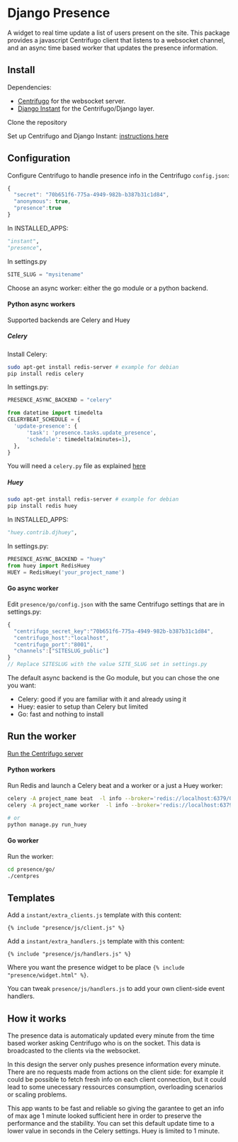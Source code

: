 # Django Presence

A widget to real time update a list of users present on the site. This package provides a javascript Centrifugo client
that listens to a websocket channel, and an async time based worker that updates the presence information.

## Install

Dependencies:

- [Centrifugo](https://github.com/centrifugal/centrifugo/) for the websocket server.
- [Django Instant](https://github.com/synw/django-instant) for the Centrifugo/Django layer.

Clone the repository

Set up Centrifugo and Django Instant:
 [instructions here](http://django-instant.readthedocs.io/en/latest/src/install.html)

## Configuration

Configure Centrifugo to handle presence info in the Centrifugo ``config.json``:

  ```javascript
{
	"secret": "70b651f6-775a-4949-982b-b387b31c1d84",
	"anonymous": true,
	"presence":true
}
  ```

In INSTALLED_APPS:

   ```python
"instant",
"presence",
  ```
  
In settings.py

   ```python
SITE_SLUG = "mysitename"
  ```
  
Choose an async worker: either the go module or a python backend.

#### Python async workers

Supported backends are Celery and Huey

##### Celery

Install Celery:

  ```bash
sudo apt-get install redis-server # example for debian
pip install redis celery
  ```
  
In settings.py:

  ```python
PRESENCE_ASYNC_BACKEND = "celery"

from datetime import timedelta
CELERYBEAT_SCHEDULE = {
    'update-presence': {
        'task': 'presence.tasks.update_presence',
        'schedule': timedelta(minutes=1),
    },
}
  ```
You will need a ``celery.py`` file as explained 
[here](http://docs.celeryproject.org/en/latest/django/first-steps-with-django.html)

##### Huey

  ```bash
sudo apt-get install redis-server # example for debian
pip install redis huey
  ```

In INSTALLED_APPS:
  
   ```python
"huey.contrib.djhuey",
  ```
  
In settings.py:

  ```python
PRESENCE_ASYNC_BACKEND = "huey"
from huey import RedisHuey
HUEY = RedisHuey('your_project_name')
  ```

#### Go async worker

Edit ``presence/go/config.json`` with the same Centrifugo settings that are in settings.py:

  ```javascript
{
	"centrifugo_secret_key":"70b651f6-775a-4949-982b-b387b31c1d84",
	"centrifugo_host":"localhost",
	"centrifugo_port":"8001",
	"channels":["SITESLUG_public"]
}
// Replace SITESLUG with the value SITE_SLUG set in settings.py
  ```

The default async backend is the Go module, but you can chose the one you want:

- Celery: good if you are familiar with it and already using it
- Huey: easier to setup than Celery but limited
- Go: fast and nothing to install 

## Run the worker

[Run the Centrifugo server](http://django-instant.readthedocs.io/en/latest/src/usage.html)

#### Python workers

Run Redis and launch a Celery beat and a worker or a just a Huey worker:

  ```bash
celery -A project_name beat  -l info --broker='redis://localhost:6379/0'
celery -A project_name worker  -l info --broker='redis://localhost:6379/0'

# or
python manage.py run_huey
  ```

#### Go worker

Run the worker:

  ```bash
cd presence/go/
./centpres 
  ```

## Templates

Add a ``instant/extra_clients.js`` template with this content:

   ```django
{% include "presence/js/client.js" %}
  ```
  
Add a ``instant/extra_handlers.js`` template with this content:

   ```django
{% include "presence/js/handlers.js" %}
  ```
  
Where you want the presence widget to be place `{% include "presence/widget.html" %}`.

You can tweak ``presence/js/handlers.js`` to add your own client-side event handlers.

## How it works

The presence data is automaticaly updated every minute from the time based worker asking Centrifugo who is on the socket. 
This data is broadcasted to the clients via the websocket.

In this design the server only pushes presence information every minute. There are no requests made from actions on the
client side: for example it could be possible to fetch fresh info on each client connection, but it could lead to some
unecessary ressources consumption, overloading scenarios or scaling problems. 

This app wants to be fast and reliable so giving the garantee to get an info of max age 1 minute looked 
sufficient here in order to preserve the performance and the stability. You can set this default update time
to a lower value in seconds in the Celery settings. Huey is limited to 1 minute.

